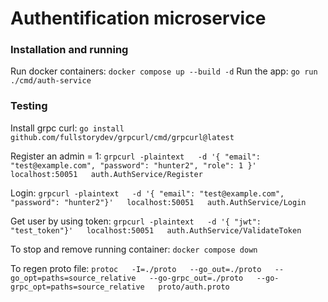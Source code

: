 # Authentification microservice
### Installation and running 
Run docker containers: ```docker compose up --build -d```
Run the app: ```go run ./cmd/auth-service```

### Testing
Install grpc curl: ```go install github.com/fullstorydev/grpcurl/cmd/grpcurl@latest```

Register an admin = 1: 
```grpcurl -plaintext   -d '{ "email": "test@example.com", "password": "hunter2", "role": 1 }'   localhost:50051   auth.AuthService/Register```

Login:
```grpcurl -plaintext   -d '{ "email": "test@example.com", "password": "hunter2"}'   localhost:50051   auth.AuthService/Login```

Get user by using token:
```grpcurl -plaintext   -d '{ "jwt":  "test_token"}'   localhost:50051   auth.AuthService/ValidateToken```

To stop and remove running container: ```docker compose down```

To regen proto file: ```protoc   -I=./proto   --go_out=./proto   --go_opt=paths=source_relative   --go-grpc_out=./proto   --go-grpc_opt=paths=source_relative   proto/auth.proto```